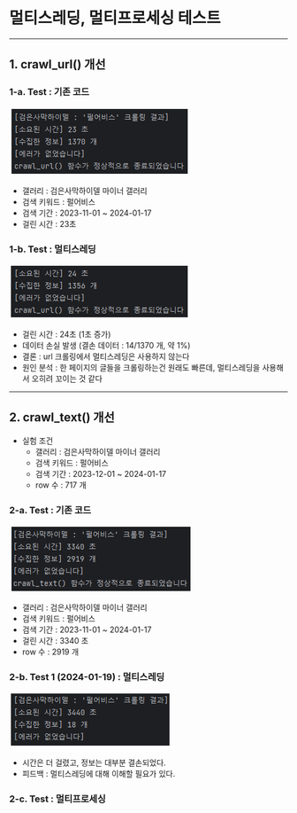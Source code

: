 # 멀티스레딩, 멀티프로세싱 테스트

---

## 1. crawl_url() 개선

### 1-a. Test : 기존 코드
![test_before.png](test_url_before.png)
- 갤러리 : 검은사막하이델 마이너 갤러리
- 검색 키워드 : 펄어비스
- 검색 기간 : 2023-11-01 ~ 2024-01-17
- 걸린 시간 : 23초

### 1-b. Test : 멀티스레딩
![test_mutithreading.png](test_url_mutithreading.png)
- 걸린 시간 : 24초 (1초 증가)
- 데이터 손실 발생 (결손 데이터 : 14/1370 개, 약 1%)
- 결론 : url 크롤링에서 멀티스레딩은 사용하지 않는다
- 원인 분석 : 한 페이지의 글들을 크롤링하는건 원래도 빠른데, 멀티스레딩을 사용해서 오히려 꼬이는 것 같다

---

## 2. crawl_text() 개선
- 실험 조건
  - 갤러리 : 검은사막하이델 마이너 갤러리
  - 검색 키워드 : 펄어비스 
  - 검색 기간 : 2023-12-01 ~ 2024-01-17
  - row 수 : 717 개
  
### 2-a. Test : 기존 코드
![test_text_before.png](test_text_before.png)
- 갤러리 : 검은사막하이델 마이너 갤러리
- 검색 키워드 : 펄어비스
- 검색 기간 : 2023-11-01 ~ 2024-01-17
- 걸린 시간 : 3340 초
- row 수 : 2919 개


### 2-b. Test 1 (2024-01-19) : 멀티스레딩
![test_text_mutithreading.png](test_text_mutithreading.png)
- 시간은 더 걸렸고, 정보는 대부분 결손되었다.
- 피드백 : 멀티스레딩에 대해 이해할 필요가 있다.


### 2-c. Test : 멀티프로세싱

